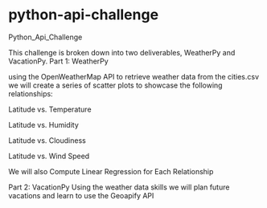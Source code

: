 # python-api-challenge
Python_Api_Challenge

This challenge is broken down into two deliverables, WeatherPy and VacationPy.
Part 1: WeatherPy

using the OpenWeatherMap API to retrieve weather data from the cities.csv we will create a series of scatter plots to showcase the following relationships:

Latitude vs. Temperature

Latitude vs. Humidity

Latitude vs. Cloudiness

Latitude vs. Wind Speed

We will also Compute Linear Regression for Each Relationship

Part 2: VacationPy
Using the weather data skills we will plan future vacations and learn to use the Geoapify API
